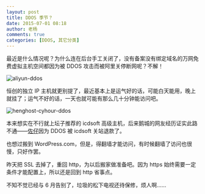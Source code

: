 ```yaml
---
layout: post
title: DDOS 季节？
date: 2015-07-01 08:18
author: 老杨
comments: true
categories: [DDOS, 其它分类]
---
```

最近是什么情况呢？为什么连在后台手工关闭了，没有备案没有绑定域名的万网免费虚拟主机空间都因为被 DDOS 攻击而被阿里关停断网呢？不解！

<!--more-->

<img src="//cyhour.com/wp-content/uploads/2015/07/aliyun-ddos.png" alt=" aliyun-ddos " />

恒创的独立 IP 主机就更别提了，最近基本上是运气好的话，可能白天能用，晚上就挂了；运气不好的话，一天也就可能有那么几十分钟能访问吧。

<img src="//cyhour.com/wp-content/uploads/2015/07/henghost-cyhour-ddos.png" alt=" henghost-cyhour-ddos " />

本来想实在不行就上坛子推荐的 icdsoft 高级主机，后来鹅城的网友经历证实此路不通——<a href="http://jinbo123.com/" target="_blank">佐仔</a>因为 DDOS 被 icdsoft 关站退款了。

也想过搬到 WordPress.com，但是，得翻墙才能访问，有时候翻墙了访问也很慢，只好作罢。

昨天把 SSL 去掉了，重回 http，为以后搬家做准备吧。因为 https 始终需要一定条件才能配置上，所以还是回到 http 省事点。

不知不觉已经与 6 月告别了，垃圾的松下电视还待保修，烦人啊……

